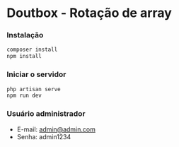 # Doutbox - Rotação de array

### Instalação
```bash
composer install
npm install
```

### Iniciar o servidor
```bash
php artisan serve
npm run dev
```

### Usuário administrador
- E-mail: admin@admin.com
- Senha: admin1234
